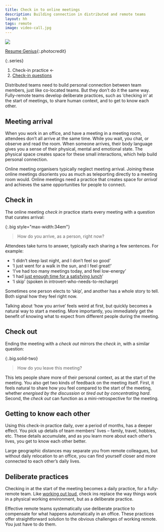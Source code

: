 ```yaml
---
title: Check in to online meetings
description: Building connection in distributed and remote teams
layout: hh
tags: remote
image: video-call.jpg
---
```


![](video-call.jpg)

[Resume Genius](https://unsplash.com/photos/OrTcivPm8RY){:.photocredit}

{:.series}
1. Check-in practice ←
2. [Check-in questions](vary-check-in)

Distributed teams need to build personal connection between team members,
just like co-located teams.
But they don’t do it the same way.
Fully-remote teams develop deliberate practices, such as ‘checking in’ at the start of meetings,
to share human context, and to get to know each other.

## Meeting arrival

When you work in an office, and have a meeting in a meeting room,
attendees don’t all arrive at the same time.
While you wait, you chat, or observe and read the room.
When someone arrives, their body language gives you a sense of their physical, mental and emotional state.
The physical space creates space for these small interactions, which help build personal connection.

Online meeting organisers typically neglect meeting arrival.
Joining these online meetings disorients you as much as teleporting directly to a meeting room would.
Online meetings need a practice that creates space for _arrival_ and achieves the same opportunities for people to connect.


## Check in

The online meeting _check in_ practice starts every meeting with a question that curates arrival:

{:.big style="max-width:34em"}
> How do you arrive, as a person, right now?

Attendees take turns to answer, typically each sharing a few sentences.
For example:

* ‘I didn’t sleep last night, and I don’t feel so good’
* ‘I just went for a walk in the sun, and I feel great!’
* ‘I’ve had too many meetings today, and feel low-energy’
* ‘I had [just enough time for a satisfying lunch](egg-mayo-sandwich)’
* ‘I skip’ (spoken in introvert-who-needs-to-recharge)

Sometimes one person elects to ‘skip’, and another has a whole story to tell.
Both signal how they feel right now.

Talking about ‘how you arrive’ feels weird at first, but quickly becomes a natural way to start a meeting.
More importantly, you immediately get the benefit of knowing what to expect from different people during the meeting.

## Check out

Ending the meeting with a _check out_ mirrors the _check in_, with a similar question:

{:.big.solid-two}
> How do you leave this meeting?

This lets people share more of their personal context, as at the start of the meeting.
You also get two kinds of feedback on the meeting itself.
First, it feels natural to share how you feel compared to the start of the meeting,
whether _energised by the discussion_ or _tired out by concentrating hard_.
Second, the _check out_ can function as a mini-retrospective for the meeting.

## Getting to know each other

Using this check-in practice daily, over a period of months, has a deeper effect.
You pick up details of team members’ lives – family, travel, hobbies, etc.
These details accumulate, and as you learn more about each other’s lives,
you get to know each other better.

Large geographic distances may separate you from remote colleagues,
but without daily relocation to an office,
you can find yourself closer and more connected to each other’s daily lives.

## Deliberate practices

Checking in at the start of the meeting becomes a daily practice, for a fully-remote team.
Like [working out loud](work-out-loud), check ins replace the way things work in a physical working environment,
but as a deliberate practice.

Effective remote teams systematically use deliberate practice to compensate for what happens automatically in an office.
These practices offer straightforward solution to the obvious challenges of working remote.
You just have to do them.
